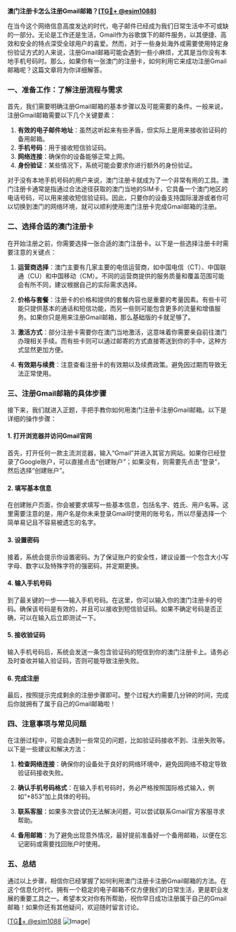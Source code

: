 **澳门注册卡怎么注册Gmail邮箱？[[TG💪+ @esim1088](https://t.me/s/esim1088)]**

在当今这个网络信息高度发达的时代，电子邮件已经成为我们日常生活中不可或缺的一部分。无论是工作还是生活，Gmail作为谷歌旗下的邮件服务，以其便捷、高效和安全的特点深受全球用户的喜爱。然而，对于一些身处海外或需要使用特定身份验证方式的人来说，注册Gmail邮箱可能会遇到一些小麻烦，尤其是当你没有本地手机号码时。那么，如果你有一张澳门的注册卡，如何利用它来成功注册Gmail邮箱呢？这篇文章将为你详细解答。

### 一、准备工作：了解注册流程与需求

首先，我们需要明确注册Gmail邮箱的基本步骤以及可能需要的条件。一般来说，注册Gmail邮箱需要以下几个关键要素：

1. **有效的电子邮件地址**：虽然这听起来有些矛盾，但实际上是用来接收验证码的备用邮箱。
2. **手机号码**：用于接收短信验证码。
3. **网络连接**：确保你的设备能够正常上网。
4. **身份验证**：某些情况下，系统可能会要求你进行额外的身份验证。

对于没有本地手机号码的用户来说，澳门注册卡就成为了一个非常有用的工具。澳门注册卡通常是指通过合法途径获取的澳门当地的SIM卡，它具备一个澳门地区的电话号码，可以用来接收短信验证码。因此，只要你的设备支持国际漫游或者你可以切换到澳门的网络环境，就可以顺利使用澳门注册卡完成Gmail邮箱的注册。

### 二、选择合适的澳门注册卡

在开始注册之前，你需要选择一张合适的澳门注册卡。以下是一些选择注册卡时需要注意的关键点：

1. **运营商选择**：澳门主要有几家主要的电信运营商，如中国电信（CT）、中国联通（CU）和中国移动（CM）。不同的运营商提供的服务质量和覆盖范围可能会有所不同，建议根据自己的实际需求选择。
   
2. **价格与套餐**：注册卡的价格和提供的套餐内容也是重要的考量因素。有些卡可能只提供基本的通话和短信功能，而另一些则可能包含更多的流量和增值服务。如果你只是用来注册Gmail邮箱，那么基础版的卡就足够了。

3. **激活方式**：部分注册卡需要你在澳门当地激活，这意味着你需要亲自前往澳门办理相关手续。而有些卡则可以通过邮寄的方式直接寄送到你的手中，这种方式显然更加方便。

4. **有效期与续费**：注意查看注册卡的有效期以及续费政策。避免因过期而导致无法正常使用。

### 三、注册Gmail邮箱的具体步骤

接下来，我们就进入正题，手把手教你如何用澳门注册卡注册Gmail邮箱。以下是详细的操作步骤：

#### 1. 打开浏览器并访问Gmail官网

首先，打开任何一款主流浏览器，输入“Gmail”并进入其官方网站。如果你已经登录了Google账户，可以直接点击“创建账户”；如果没有，则需要先点击“登录”，然后选择“创建账户”。

#### 2. 填写基本信息

在创建账户页面，你会被要求填写一些基本信息，包括名字、姓氏、用户名等。这里需要注意的是，用户名是你未来登录Gmail时使用的账号名，所以尽量选择一个简单易记且不容易被遗忘的名字。

#### 3. 设置密码

接着，系统会提示你设置密码。为了保证账户的安全性，建议设置一个包含大小写字母、数字以及特殊字符的强密码，并定期更换。

#### 4. 输入手机号码

到了最关键的一步——输入手机号码。在这里，你可以输入你的澳门注册卡的号码。确保该号码是有效的，并且可以接收到短信验证码。如果不确定号码是否正确，可以在输入后立即测试一下。

#### 5. 接收验证码

输入手机号码后，系统会发送一条包含验证码的短信到你的澳门注册卡上。请务必及时查收并输入验证码，否则可能导致注册失败。

#### 6. 完成注册

最后，按照提示完成剩余的注册步骤即可。整个过程大约需要几分钟的时间，完成后你就拥有了属于自己的Gmail邮箱啦！

### 四、注意事项与常见问题

在注册过程中，可能会遇到一些常见的问题，比如验证码接收不到、注册失败等。以下是一些建议和解决方法：

1. **检查网络连接**：确保你的设备处于良好的网络环境中，避免因网络不稳定导致验证码接收失败。

2. **确认手机号码格式**：在输入手机号码时，务必严格按照国际格式输入，例如“+853”加上具体的号码。

3. **联系客服**：如果多次尝试仍无法解决问题，可以尝试联系Gmail官方客服寻求帮助。

4. **备用邮箱**：为了避免出现意外情况，最好提前准备好一个备用邮箱，以便在忘记密码或需要找回账户时使用。

### 五、总结

通过以上步骤，相信你已经掌握了如何利用澳门注册卡注册Gmail邮箱的方法。在这个信息化时代，拥有一个稳定的电子邮箱不仅方便我们的日常生活，更是职业发展的重要工具之一。希望本文对你有所帮助，祝你早日成功注册属于自己的Gmail邮箱！如果你还有其他疑问，欢迎随时留言讨论。

[[TG💪+ @esim1088](https://t.me/s/esim1088) ![Image](https://i.postimg.cc/4NQfJmqS/Snipaste-2025-05-13-00-14-12.png)]